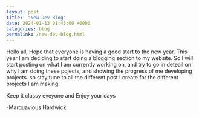 ```yaml
---
layout: post
title:  "New Dev Blog"
date: 2024-01-13 01:45:00 +0000
categories: blog
permalink: /new-dev-blog.html
---
```


Hello all, Hope that everyone is having a good start to the new year. This year I am deciding to start doing a blogging section to my website. So I will start posting on what I am currently working on, and try to go in deteail on why I am doing these pojects, and showing the progress of me developing projects. so stay tune to all the different post I create for the different projects I am making. 

Keep it classy eveyone and Enjoy your days

-Marquavious Hardwick